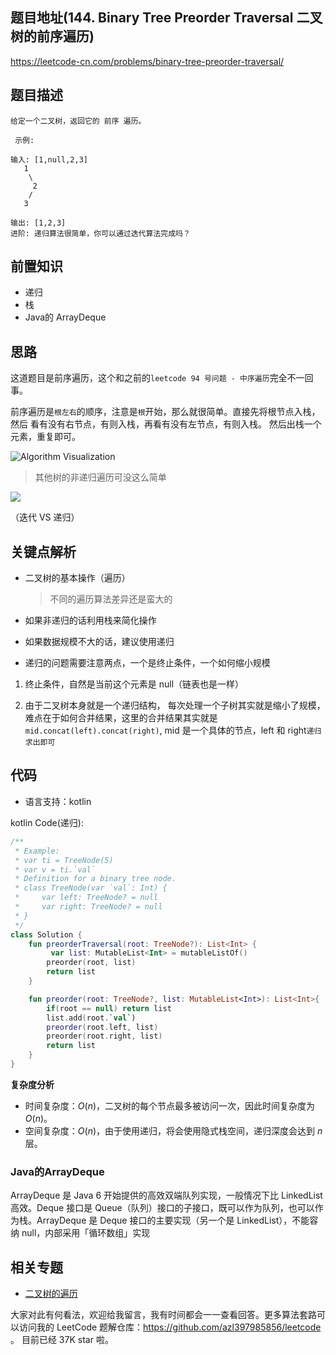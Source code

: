 ## 题目地址(144. Binary Tree Preorder Traversal 二叉树的前序遍历)

https://leetcode-cn.com/problems/binary-tree-preorder-traversal/

## 题目描述

```
给定一个二叉树，返回它的 前序 遍历。

 示例:

输入: [1,null,2,3]  
   1
    \
     2
    /
   3 

输出: [1,2,3]
进阶: 递归算法很简单，你可以通过迭代算法完成吗？

```

## 前置知识

- 递归
- 栈
- Java的 ArrayDeque

## 思路

这道题目是前序遍历，这个和之前的`leetcode 94 号问题 - 中序遍历`完全不一回事。

前序遍历是`根左右`的顺序，注意是`根`开始，那么就很简单。直接先将根节点入栈，然后
看有没有右节点，有则入栈，再看有没有左节点，有则入栈。 然后出栈一个元素，重复即可。


![Algorithm Visualization](https://upload.wikimedia.org/wikipedia/commons/7/7f/Depth-First-Search.gif)



> 其他树的非递归遍历可没这么简单

![](https://tva1.sinaimg.cn/large/007S8ZIlly1ghltxumvwfj30zu0nttak.jpg)

（迭代 VS 递归）

## 关键点解析

- 二叉树的基本操作（遍历）
  > 不同的遍历算法差异还是蛮大的
- 如果非递归的话利用栈来简化操作

- 如果数据规模不大的话，建议使用递归

- 递归的问题需要注意两点，一个是终止条件，一个如何缩小规模

1. 终止条件，自然是当前这个元素是 null（链表也是一样）

2. 由于二叉树本身就是一个递归结构， 每次处理一个子树其实就是缩小了规模，
   难点在于如何合并结果，这里的合并结果其实就是`mid.concat(left).concat(right)`,
   mid 是一个具体的节点，left 和 right`递归求出即可`

## 代码

- 语言支持：kotlin

kotlin Code(递归):

```kotlin
/**
 * Example:
 * var ti = TreeNode(5)
 * var v = ti.`val`
 * Definition for a binary tree node.
 * class TreeNode(var `val`: Int) {
 *     var left: TreeNode? = null
 *     var right: TreeNode? = null
 * }
 */
class Solution {
    fun preorderTraversal(root: TreeNode?): List<Int> {
         var list: MutableList<Int> = mutableListOf()
        preorder(root, list)
        return list
    }

    fun preorder(root: TreeNode?, list: MutableList<Int>): List<Int>{
        if(root == null) return list
        list.add(root.`val`)
        preorder(root.left, list)
        preorder(root.right, list)
        return list
    }
}
```

**复杂度分析**

* 时间复杂度：$O(n)$，二叉树的每个节点最多被访问一次，因此时间复杂度为$O(n)$。
* 空间复杂度：$O(n)$，由于使用递归，将会使用隐式栈空间，递归深度会达到 $n$ 层。


### Java的ArrayDeque

ArrayDeque 是 Java 6 开始提供的高效双端队列实现，一般情况下比 LinkedList 高效。Deque 接口是 Queue（队列）接口的子接口，既可以作为队列，也可以作为栈。ArrayDeque 是 Deque 接口的主要实现（另一个是 LinkedList），不能容纳 null，内部采用「循环数组」实现



## 相关专题

- [二叉树的遍历](https://github.com/azl397985856/leetcode/blob/master/thinkings/binary-tree-traversal.md)

大家对此有何看法，欢迎给我留言，我有时间都会一一查看回答。更多算法套路可以访问我的 LeetCode 题解仓库：https://github.com/azl397985856/leetcode 。 目前已经 37K star 啦。


